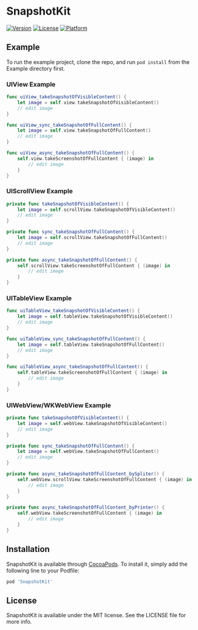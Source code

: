 # SnapshotKit

[![Version](https://img.shields.io/cocoapods/v/SnapshotKit.svg?style=flat)](https://cocoapods.org/pods/SnapshotKit)
[![License](https://img.shields.io/cocoapods/l/SnapshotKit.svg?style=flat)](https://cocoapods.org/pods/SnapshotKit)
[![Platform](https://img.shields.io/cocoapods/p/SnapshotKit.svg?style=flat)](https://cocoapods.org/pods/SnapshotKit)

## Example

To run the example project, clone the repo, and run `pod install` from the Example directory first.

### UIView Example
```swift
func uiView_takeSnapshotOfVisibleContent() {
    let image = self.view.takeSnapshotOfVisibleContent()
    // edit image 
}

func uiView_sync_takeSnapshotOfFullContent() {
	let image = self.view.takeSnapshotOfFullContent()
	// edit image 
}

func uiView_async_takeSnapshotOfFullContent() {
	self.view.takeScreenshotOfFullContent { (image) in
	    // edit image 
	}
}
```

### UIScrollView Example
```swift
private func takeSnapshotOfVisibleContent() {
    let image = self.scrollView.takeSnapshotOfVisibleContent()
    // edit image
}

private func sync_takeSnapshotOfFullContent() {
    let image = self.scrollView.takeSnapshotOfFullContent()
    // edit image
}

private func async_takeSnapshotOfFullContent() {
    self.scrollView.takeScreenshotOfFullContent { (image) in
        // edit image
    }
}
```

### UITableView Example
```swift
func uiTableView_takeSnapshotOfVisibleContent() {
    let image = self.tableView.takeSnapshotOfVisibleContent()
    // edit image
}

func uiTableView_sync_takeSnapshotOfFullContent() {
    let image = self.tableView.takeSnapshotOfFullContent()
    // edit image
}

func uiTableView_async_takeSnapshotOfFullContent() {
    self.tableView.takeScreenshotOfFullContent { (image) in
        // edit image
    }
}
```

### UIWebView/WKWebView Example
```swift
private func takeSnapshotOfVisibleContent() {
    let image = self.webView.takeSnapshotOfVisibleContent()
    // edit image
}

private func sync_takeSnapshotOfFullContent() {
    let image = self.webView.takeSnapshotOfFullContent()
    // edit image
}

private func async_takeSnapshotOfFullContent_bySpliter() {
    self.webView.scrollView.takeScreenshotOfFullContent { (image) in
		// edit image
    }
}

private func async_takeSnapshotOfFullContent_byPrinter() {
    self.webView.takeScreenshotOfFullContent { (image) in
        // edit image
    }
}
```


## Installation

SnapshotKit is available through [CocoaPods](https://cocoapods.org). To install
it, simply add the following line to your Podfile:

```ruby
pod 'SnapshotKit'
```

## License

SnapshotKit is available under the MIT license. See the LICENSE file for more info.
